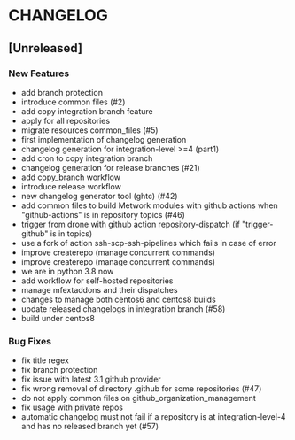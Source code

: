 # CHANGELOG

## [Unreleased]

### New Features

- add branch protection
- introduce common files (#2)
- add copy integration branch feature
- apply for all repositories
- migrate resources common_files (#5)
- first implementation of changelog generation
- changelog generation for integration-level >=4 (part1)
- add cron to copy integration branch 
- changelog generation for release branches (#21)
- add copy_branch workflow
- introduce release workflow
- new changelog generator tool (ghtc) (#42)
- add common files to build Metwork modules with github actions when "github-actions" is in repository topics (#46)
- trigger from drone with github action repository-dispatch (if "trigger-github" is in topics)
- use a fork of action ssh-scp-ssh-pipelines which fails in case of error
- improve createrepo (manage concurrent commands)
- improve createrepo (manage concurrent commands)
- we are in python 3.8 now
- add workflow for self-hosted repositories
- manage mfextaddons and their dispatches
- changes to manage both centos6 and centos8 builds
- update released changelogs in integration branch  (#58)
- build under centos8

### Bug Fixes

- fix title regex
- fix branch protection
- fix issue with latest 3.1 github provider
- fix wrong removal of directory .github for some repositories (#47)
- do not apply common files on github_organization_management
- fix usage with private repos
- automatic changelog must not fail if a repository is at integration-level-4 and has no released branch yet (#57)


